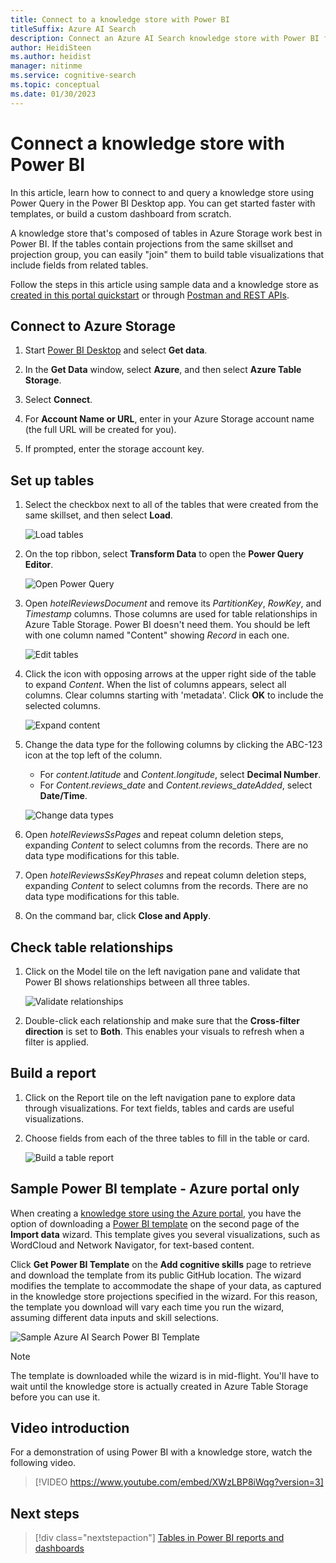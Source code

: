 ```yaml
---
title: Connect to a knowledge store with Power BI
titleSuffix: Azure AI Search
description: Connect an Azure AI Search knowledge store with Power BI for analysis and exploration.
author: HeidiSteen
ms.author: heidist
manager: nitinme
ms.service: cognitive-search
ms.topic: conceptual
ms.date: 01/30/2023
---
```


# Connect a knowledge store with Power BI

In this article, learn how to connect to and query a knowledge store using Power Query in the Power BI Desktop app. You can get started faster with templates, or build a custom dashboard from scratch.

A knowledge store that's composed of tables in Azure Storage work best in Power BI. If the tables contain projections from the same skillset and projection group, you can easily "join" them to build table visualizations that include fields from related tables.

Follow the steps in this article using sample data and a knowledge store as [created in this portal quickstart](knowledge-store-create-portal.md) or through [Postman and REST APIs](knowledge-store-create-rest.md). 

## Connect to Azure Storage

1. Start [Power BI Desktop](https://powerbi.microsoft.com/downloads/) and select **Get data**. 

1. In the **Get Data** window, select **Azure**, and then select **Azure Table Storage**.

1. Select **Connect**.

1. For **Account Name or URL**, enter in your Azure Storage account name (the full URL will be created for you).

1. If prompted, enter the storage account key.

## Set up tables

1. Select the checkbox next to all of the tables that were created from the same skillset, and then select **Load**.

   ![Load tables](media/knowledge-store-connect-power-bi/power-bi-load-tables.png "Load tables")

1. On the top ribbon, select **Transform Data** to open the **Power Query Editor**.

   ![Open Power Query](media/knowledge-store-connect-power-bi/powerbi-edit-queries.png "Open Power Query")

1. Open *hotelReviewsDocument* and remove its *PartitionKey*, *RowKey*, and *Timestamp* columns. Those columns are used for table relationships in Azure Table Storage. Power BI doesn't need them. You should be left with one column named "Content" showing *Record* in each one. 

   ![Edit tables](media/knowledge-store-connect-power-bi/powerbi-edit-table.png "Edit tables")

1. Click the icon with opposing arrows at the upper right side of the table to expand *Content*. When the list of columns appears, select all columns. Clear columns starting with 'metadata'. Click **OK** to include the selected columns.

   ![Expand content](media/knowledge-store-connect-power-bi/powerbi-expand-content-table.png "Expand content")

1. Change the data type for the following columns by clicking the  ABC-123 icon at the top left of the column.

   + For *content.latitude* and *Content.longitude*, select **Decimal Number**.
   + For *Content.reviews_date* and *Content.reviews_dateAdded*,  select **Date/Time**.

   ![Change data types](media/knowledge-store-connect-power-bi/powerbi-change-type.png "Change data types")

1. Open *hotelReviewsSsPages* and repeat column deletion steps, expanding *Content* to select columns from the records. There are no data type modifications for this table.

1. Open *hotelReviewsSsKeyPhrases* and repeat column deletion steps, expanding *Content* to select columns from the records. There are no data type modifications for this table.

1. On the command bar, click **Close and Apply**.

## Check table relationships

1. Click on the Model tile on the left navigation pane and validate that Power BI shows relationships between all three tables.

   ![Validate relationships](media/knowledge-store-connect-power-bi/powerbi-relationships.png "Validate relationships")

1. Double-click each relationship and make sure that the **Cross-filter direction** is set to **Both**.  This enables your visuals to refresh when a filter is applied.

## Build a report

1. Click on the Report tile on the left navigation pane to explore data through visualizations. For text fields, tables and cards are useful visualizations.

1. Choose fields from each of the three tables to fill in the table or card.

   ![Build a table report](media/knowledge-store-connect-power-bi/power-bi-table-report.png "Build a table report")

## Sample Power BI template - Azure portal only

When creating a [knowledge store using the Azure portal](knowledge-store-create-portal.md), you have the option of downloading a [Power BI template](https://github.com/Azure-Samples/cognitive-search-templates) on the second page of the **Import data** wizard. This template gives you several visualizations, such as WordCloud and Network Navigator, for text-based content. 

Click **Get Power BI Template** on the **Add cognitive skills** page to retrieve and download the template from its public GitHub location. The wizard modifies the template to accommodate the shape of your data, as captured in the knowledge store projections specified in the wizard. For this reason, the template you download will vary each time you run the wizard, assuming different data inputs and skill selections.

![Sample Azure AI Search Power BI Template](media/knowledge-store-connect-power-bi/powerbi-sample-template-portal-only.png "Sample Power BI template")

> [!NOTE]
> The template is downloaded while the wizard is in mid-flight. You'll have to wait until the knowledge store is actually created in Azure Table Storage before you can use it.

## Video introduction

For a demonstration of using Power BI with a knowledge store, watch the following video.

> [!VIDEO https://www.youtube.com/embed/XWzLBP8iWqg?version=3]

## Next steps

> [!div class="nextstepaction"]
> [Tables in Power BI reports and dashboards](/power-bi/visuals/power-bi-visualization-tables)
